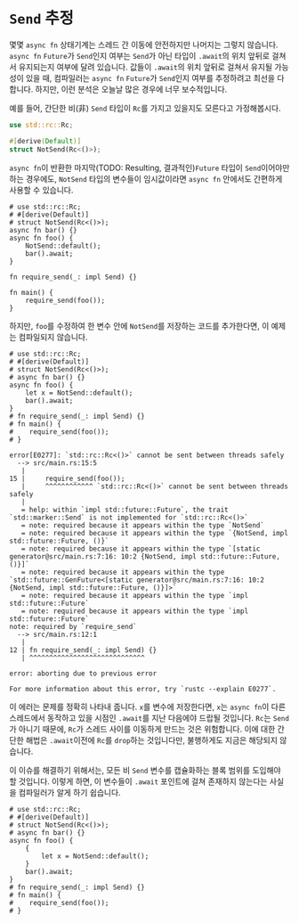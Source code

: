# `Send` 추정

몇몇 `async fn` 상태기계는 스레드 간 이동에 안전하지만 나머지는 그렇지 않습니다.
`async fn` `Future`가 `Send`인지 여부는 `Send`가 아닌 타입이 `.await`의 위치
앞뒤로 걸쳐서 유지되는지 여부에 달려 있습니다. 값들이 `.await`의 위치 앞뒤로
걸쳐서 유지될 가능성이 있을 때, 컴파일러는 `async fn` `Future`가 `Send`인지
여부를 추정하려고 최선을 다합니다. 하지만, 이런 분석은 오늘날 많은 경우에 너무
보수적입니다.

예를 들어, 간단한 비(非) `Send` 타입이 `Rc`를 가지고 있을지도 모른다고
가정해봅시다.

```rust
use std::rc::Rc;

#[derive(Default)]
struct NotSend(Rc<()>);
```

`async fn`이 반환한 마지막(TODO: Resulting, 결과적인)`Future` 타입이
`Send`이어야만 하는 경우에도, `NotSend` 타입의 변수들이 임시값이라면 `async fn`
안에서도 간편하게 사용할 수 있습니다.

```rust,edition2018
# use std::rc::Rc;
# #[derive(Default)]
# struct NotSend(Rc<()>);
async fn bar() {}
async fn foo() {
    NotSend::default();
    bar().await;
}

fn require_send(_: impl Send) {}

fn main() {
    require_send(foo());
}
```

하지만, `foo`를 수정하여 한 변수 안에 `NotSend`를 저장하는 코드를 추가한다면, 이
예제는 컴파일되지 않습니다.

```rust,edition2018
# use std::rc::Rc;
# #[derive(Default)]
# struct NotSend(Rc<()>);
# async fn bar() {}
async fn foo() {
    let x = NotSend::default();
    bar().await;
}
# fn require_send(_: impl Send) {}
# fn main() {
#    require_send(foo());
# }
```

```
error[E0277]: `std::rc::Rc<()>` cannot be sent between threads safely
  --> src/main.rs:15:5
   |
15 |     require_send(foo());
   |     ^^^^^^^^^^^^ `std::rc::Rc<()>` cannot be sent between threads safely
   |
   = help: within `impl std::future::Future`, the trait `std::marker::Send` is not implemented for `std::rc::Rc<()>`
   = note: required because it appears within the type `NotSend`
   = note: required because it appears within the type `{NotSend, impl std::future::Future, ()}`
   = note: required because it appears within the type `[static generator@src/main.rs:7:16: 10:2 {NotSend, impl std::future::Future, ()}]`
   = note: required because it appears within the type `std::future::GenFuture<[static generator@src/main.rs:7:16: 10:2 {NotSend, impl std::future::Future, ()}]>`
   = note: required because it appears within the type `impl std::future::Future`
   = note: required because it appears within the type `impl std::future::Future`
note: required by `require_send`
  --> src/main.rs:12:1
   |
12 | fn require_send(_: impl Send) {}
   | ^^^^^^^^^^^^^^^^^^^^^^^^^^^^^

error: aborting due to previous error

For more information about this error, try `rustc --explain E0277`.
```

이 에러는 문제를 정확히 나타내 줍니다. `x`를 변수에 저장한다면, `x`는 `async
fn`이 다른 스레드에서 동작하고 있을 시점인 `.await`를 지난 다음에야 드랍될
것입니다. `Rc`는 `Send`가 아니기 때문에, `Rc`가 스레드 사이를 이동하게 만드는
것은 위험합니다. 이에 대한 간단한 해법은 `.await`이전에 `Rc`를 `drop`하는
것입니다만, 불행하게도 지금은 해당되지 않습니다.

이 이슈를 해결하기 위해서는, 모든 비 `Send` 변수를 캡슐화하는 블록 범위를
도입해야 할 것입니다. 이렇게 하면, 이 변수들이 `.await` 포인트에 걸쳐 존재하지
않는다는 사실을 컴파일러가 알게 하기 쉽습니다.

```rust,edition2018
# use std::rc::Rc;
# #[derive(Default)]
# struct NotSend(Rc<()>);
# async fn bar() {}
async fn foo() {
    {
        let x = NotSend::default();
    }
    bar().await;
}
# fn require_send(_: impl Send) {}
# fn main() {
#    require_send(foo());
# }
```
